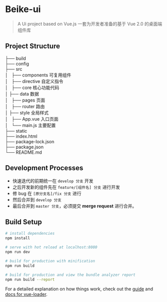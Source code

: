 # Beike-ui

> A Ui project based on Vue.js
> 一套为开发者准备的基于 Vue 2.0 的桌面端组件库
  
## Project Structure

├── build   
├── config  
├── src  
│   ├── components  可复用组件  
│   ├── directive   自定义指令  
│   ├── core        核心功能代码  
│   ├── data        数据  
│   ├── pages       页面  
│   ├── router      路由   
│   ├── style       全局样式   
│   ├── App.vue     入口页面  
│   └── main.js     主要配置  
├── static  
├── index.html  
├── package-lock.json  
├── package.json  
└── README.md

## Development Processes
* 快速迭代的前期统一在 `develop 分支` 开发
* 之后开发新的组件先在 `feature/[组件名] 分支` 进行开发
* 修 bug 在 `[原分支名]/fix 分支` 进行
* 然后合并到 `develop 分支` 
* 最后合并到 `master 分支`，必须提交 **merge request** 进行合并。

## Build Setup

``` bash
# install dependencies
npm install

# serve with hot reload at localhost:8080
npm run dev

# build for production with minification
npm run build

# build for production and view the bundle analyzer report
npm run build --report
```

For a detailed explanation on how things work, check out the [guide](http://vuejs-templates.github.io/webpack/) and [docs for vue-loader](http://vuejs.github.io/vue-loader).

